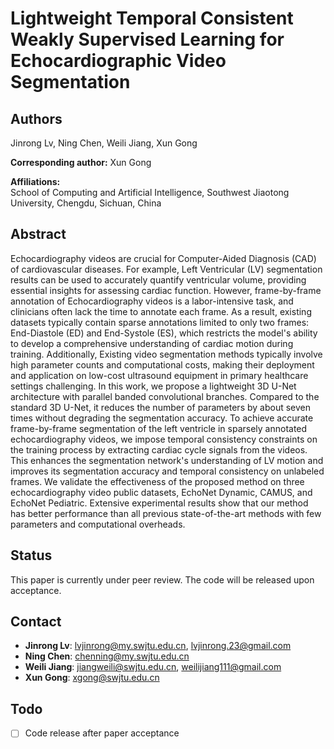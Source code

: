 # Lightweight Temporal Consistent Weakly Supervised Learning for Echocardiographic Video Segmentation

## Authors
Jinrong Lv, Ning Chen, Weili Jiang, Xun Gong 

**Corresponding author:** Xun Gong 

**Affiliations:**  
School of Computing and Artificial Intelligence, Southwest Jiaotong University, Chengdu, Sichuan, China  

## Abstract
Echocardiography videos are crucial for Computer-Aided Diagnosis (CAD) of cardiovascular diseases. For example, Left Ventricular (LV) segmentation results can be used to accurately quantify ventricular volume, providing essential insights for assessing cardiac function. However, frame-by-frame annotation of Echocardiography videos is a labor-intensive task, and clinicians often lack the time to annotate each frame. As a result, existing datasets typically contain sparse annotations limited to only two frames: End-Diastole (ED) and End-Systole (ES), which restricts the model's ability to develop a comprehensive understanding of cardiac motion during training. Additionally, Existing video segmentation methods typically involve high parameter counts and computational costs, making their deployment and application on low-cost ultrasound equipment in primary healthcare settings challenging. In this work, we propose a lightweight 3D U-Net architecture with parallel banded convolutional branches. Compared to the standard 3D U-Net, it reduces the number of parameters by about seven times without degrading the segmentation accuracy. To achieve accurate frame-by-frame segmentation of the left ventricle in sparsely annotated echocardiography videos, we impose temporal consistency constraints on the training process by extracting cardiac cycle signals from the videos. This enhances the segmentation network's understanding of LV motion and improves its segmentation accuracy and temporal consistency on unlabeled frames. We validate the effectiveness of the proposed method on three echocardiography video public datasets, EchoNet Dynamic, CAMUS, and EchoNet Pediatric. Extensive experimental results show that our method has better performance than all previous state-of-the-art methods with few parameters and computational overheads.

## Status
This paper is currently under peer review. The code will be released upon acceptance.

## Contact
- **Jinrong Lv**: lvjinrong@my.swjtu.edu.cn, lvjinrong.23@gmail.com  
- **Ning Chen**: chenning@my.swjtu.edu.cn  
- **Weili Jiang**: jiangweili@swjtu.edu.cn, weilijiang111@gmail.com  
- **Xun Gong**: xgong@swjtu.edu.cn

## Todo
- [ ] Code release after paper acceptance
